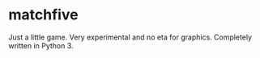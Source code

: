# matchfive
Just a little game. Very experimental and no eta for graphics. Completely written in Python 3.
